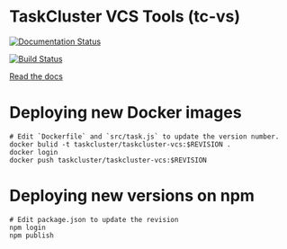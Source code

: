 # TaskCluster VCS Tools (tc-vs)

[![Documentation Status](https://readthedocs.org/projects/tc-vcs/badge/?version=latest)](https://readthedocs.org/projects/tc-vcs/?badge=latest)

[![Build Status](https://travis-ci.org/taskcluster/taskcluster-vcs.svg?branch=master)](https://travis-ci.org/taskcluster/taskcluster-vcs)

[Read the docs](http://tc-vcs.readthedocs.org/en/latest/)

# Deploying new Docker images


```
# Edit `Dockerfile` and `src/task.js` to update the version number.
docker bulid -t taskcluster/taskcluster-vcs:$REVISION .
docker login
docker push taskcluster/taskcluster-vcs:$REVISION

```

# Deploying new versions on npm

```
# Edit package.json to update the revision
npm login
npm publish
```
